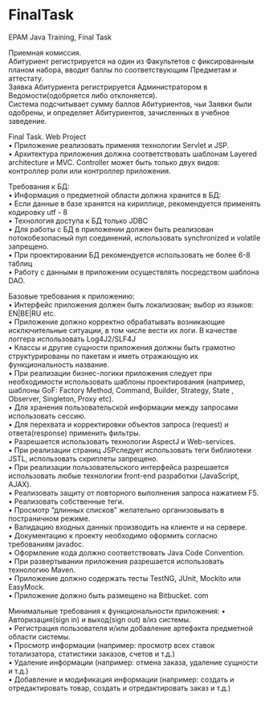 # FinalTask
EPAM Java Training, Final Task

Приемная комиссия.  
Абитуриент регистрируется на один из Факультетов с фиксированным планом набора, вводит баллы по соответствующим Предметам и аттестату.  
Заявка Абитуриента регистрируется Администратором в Ведомости(одобряется либо отклоняется).  
Система подсчитывает сумму баллов Абитуриентов, чьи Заявки были одобрены, и определяет Абитуриентов, зачисленных в учебное заведение.

Final Task. Web Project  
• Приложение реализовать применяя технологии Servlet и JSP.  
• Архитектура приложения должна соответствовать шаблонам Layered architecture и MVC. Controller может быть только двух видов: контроллер роли или контроллер приложения.  

Требования к БД:  
• Информация о предметной области должна хранится в БД:  
• Если данные в базе хранятся на кириллице, рекомендуется применять кодировку utf - 8  
• Технология доступа к БД только JDBC  
• Для работы с БД в приложении должен быть реализован потокобезопасный пул соединений, использовать synchronized и volatile запрещено.  
• При проектировании БД рекомендуется использовать не более 6-8 таблиц  
• Работу с данными в приложении осуществлять посредством шаблона DAO.  

Базовые требования к приложению:  
• Интерфейс приложения должен быть локализован; выбор из языков: EN|BE|RU etc.  
• Приложение должно корректно обрабатывать возникающие исключительные ситуации, в том числе вести их логи. В качестве логгера использовать Log4J2/SLF4J  
• Классы и другие сущности приложения должны быть грамотно структурированы по пакетам и иметь отражающую их функциональность название.  
• При реализации бизнес-логики приложения следует при необходимости использовать шаблоны проектирования (например, шаблоны GoF: Factory Method, Command, Builder, Strategy, State , Observer, Singleton, Proxy etc).  
• Для хранения пользовательской информации между запросами использовать сессию.  
• Для перехвата и корректировки объектов запроса (request) и ответа(response) применить фильтры.  
• Разрешается использовать технологии AspectJ и Web-services.  
• При реализации страниц JSPследует использовать теги библиотеки JSTL, использовать скриплеты запрещено.  
• При реализации пользовательского интерфейса разрешается использовать любые технологии front-end разработки (JavaScript, AJAX).  
• Реализовать защиту от повторного выполнения запроса нажатием F5.  
• Реализовать собственные теги.  
• Просмотр “длинных списков” желательно организовывать в постраничном режиме.  
• Валидацию входных данных производить на клиенте и на сервере.  
• Документацию к проекту необходимо оформить согласно требованиям javadoc.  
• Оформление кода должно соответствовать Java Code Convention.  
• При развертывании приложения разрешается использовать технологию Maven.  
• Приложение должно содержать тесты TestNG, JUnit, Mockito или EasyMock.  
• Приложение должно быть размещено на Bitbucket. com  

Минимальные требования к функциональности приложения: 
• Авторизация(sign in) и выход(sign out) в/из системы.  
• Регистрация пользователя и/или добавление артефакта предметной области системы.  
• Просмотр информации (например: просмотр всех ставок тотализатора, статистики заказов, счетов и т.д.)  
• Удаление информации (например: отмена заказа, удаление сущности и т.д.)  
• Добавление и модификация информации (например: создать и отредактировать товар, создать и отредактировать заказ и т.д.)  
